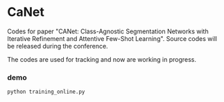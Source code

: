 # CaNet
Codes for paper "CANet: Class-Agnostic Segmentation Networks with Iterative Refinement and Attentive Few-Shot Learning".
Source codes will be released during the conference.

The codes are used for tracking and now are working in progress.

### demo

``` python
python training_online.py
```



